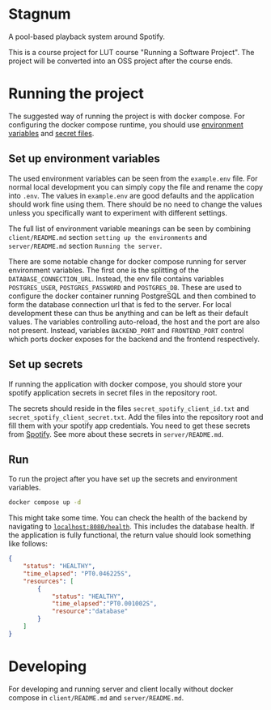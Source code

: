 # Stagnum

A pool-based playback system around Spotify.

This is a course project for LUT course "Running a Software Project". The project will be
converted into an OSS project after the course ends.

# Running the project

The suggested way of running the project is with docker compose. For configuring the docker compose runtime, you should
use [environment variables](#set-up-environment-variables) and [secret files](#set-up-secrets).

## Set up environment variables

The used environment variables can be seen from the `example.env` file. For normal local development you can simply copy
the file and rename the copy into `.env`. The values in `example.env` are good defaults and the application should work
fine using them. There should be no need to change the values unless you specifically want to experiment with different
settings.

The full list of environment variable meanings can be seen by combining `client/README.md` section 
`setting up the environments` and `server/README.md` section `Running the server`. 

There are some notable change for docker compose running for server environment variables. The first one is the 
splitting of the `DATABASE_CONNECTION_URL`. Instead, the env file contains variables `POSTGRES_USER`, 
`POSTGRES_PASSWORD` and `POSTGRES_DB`. These are used to configure the docker container running PostgreSQL and then 
combined to form the database connection url that is fed to the server. For local development these can thus be 
anything and can be left as their default values. The variables controlling auto-reload, the host and the port are also 
not present. Instead, variables `BACKEND_PORT` and `FRONTEND_PORT` control which ports docker exposes for the backend 
and the frontend respectively.

## Set up secrets

If running the application with docker compose, you should store your spotify application secrets in secret files in the
repository root.

The secrets should reside in the files `secret_spotify_client_id.txt` and `secret_spotify_client_secret.txt`. Add the 
files into the repository root and fill them with your spotify app credentials. You need to get these secrets from 
[Spotify](https://developer.spotify.com/dashboard). See more about these secrets in `server/README.md`.

## Run

To run the project after you have set up the secrets and environment variables.

```bash
docker compose up -d
```

This might take some time. You can check the health of the backend by navigating to 
[`localhost:8080/health`](http://localhost:8080/health). This includes the database health. If the application is fully
functional, the return value should look something like follows:

```json
{
    "status": "HEALTHY",
    "time_elapsed": "PT0.046225S",
    "resources": [
        {
            "status": "HEALTHY",
            "time_elapsed":"PT0.001002S",
            "resource":"database"
        }
    ]
}
```

# Developing

For developing and running server and client locally without docker compose in `client/README.md` and 
`server/README.md`.